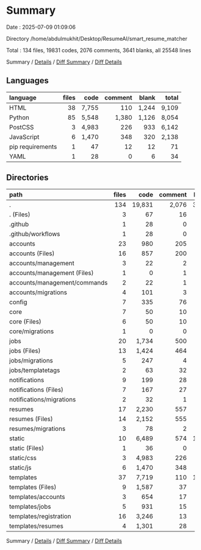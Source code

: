 # Summary

Date : 2025-07-09 01:09:06

Directory /home/abdulmukhit/Desktop/ResumeAI/smart_resume_matcher

Total : 134 files,  19831 codes, 2076 comments, 3641 blanks, all 25548 lines

Summary / [Details](details.md) / [Diff Summary](diff.md) / [Diff Details](diff-details.md)

## Languages
| language | files | code | comment | blank | total |
| :--- | ---: | ---: | ---: | ---: | ---: |
| HTML | 38 | 7,755 | 110 | 1,244 | 9,109 |
| Python | 85 | 5,548 | 1,380 | 1,126 | 8,054 |
| PostCSS | 3 | 4,983 | 226 | 933 | 6,142 |
| JavaScript | 6 | 1,470 | 348 | 320 | 2,138 |
| pip requirements | 1 | 47 | 12 | 12 | 71 |
| YAML | 1 | 28 | 0 | 6 | 34 |

## Directories
| path | files | code | comment | blank | total |
| :--- | ---: | ---: | ---: | ---: | ---: |
| . | 134 | 19,831 | 2,076 | 3,641 | 25,548 |
| . (Files) | 3 | 67 | 16 | 19 | 102 |
| .github | 1 | 28 | 0 | 6 | 34 |
| .github/workflows | 1 | 28 | 0 | 6 | 34 |
| accounts | 23 | 980 | 205 | 208 | 1,393 |
| accounts (Files) | 16 | 857 | 200 | 180 | 1,237 |
| accounts/management | 3 | 22 | 2 | 8 | 32 |
| accounts/management (Files) | 1 | 0 | 1 | 1 | 2 |
| accounts/management/commands | 2 | 22 | 1 | 7 | 30 |
| accounts/migrations | 4 | 101 | 3 | 20 | 124 |
| config | 7 | 335 | 76 | 73 | 484 |
| core | 7 | 50 | 10 | 22 | 82 |
| core (Files) | 6 | 50 | 10 | 21 | 81 |
| core/migrations | 1 | 0 | 0 | 1 | 1 |
| jobs | 20 | 1,734 | 500 | 399 | 2,633 |
| jobs (Files) | 13 | 1,424 | 464 | 351 | 2,239 |
| jobs/migrations | 5 | 247 | 4 | 26 | 277 |
| jobs/templatetags | 2 | 63 | 32 | 22 | 117 |
| notifications | 9 | 199 | 28 | 60 | 287 |
| notifications (Files) | 7 | 167 | 27 | 52 | 246 |
| notifications/migrations | 2 | 32 | 1 | 8 | 41 |
| resumes | 17 | 2,230 | 557 | 357 | 3,144 |
| resumes (Files) | 14 | 2,152 | 555 | 343 | 3,050 |
| resumes/migrations | 3 | 78 | 2 | 14 | 94 |
| static | 10 | 6,489 | 574 | 1,256 | 8,319 |
| static (Files) | 1 | 36 | 0 | 3 | 39 |
| static/css | 3 | 4,983 | 226 | 933 | 6,142 |
| static/js | 6 | 1,470 | 348 | 320 | 2,138 |
| templates | 37 | 7,719 | 110 | 1,241 | 9,070 |
| templates (Files) | 9 | 1,587 | 37 | 251 | 1,875 |
| templates/accounts | 3 | 654 | 17 | 93 | 764 |
| templates/jobs | 5 | 931 | 15 | 80 | 1,026 |
| templates/registration | 16 | 3,246 | 13 | 610 | 3,869 |
| templates/resumes | 4 | 1,301 | 28 | 207 | 1,536 |

Summary / [Details](details.md) / [Diff Summary](diff.md) / [Diff Details](diff-details.md)